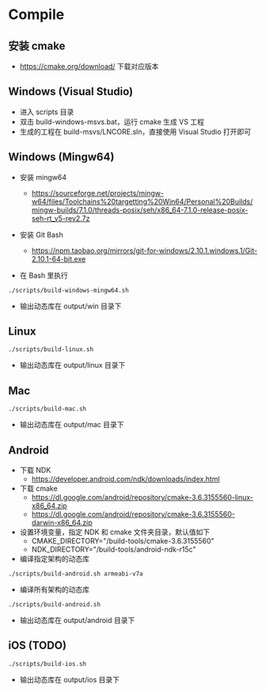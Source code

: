 # Compile

## 安装 cmake

- https://cmake.org/download/ 下载对应版本

## Windows (Visual Studio)

- 进入 scripts 目录
- 双击  build-windows-msvs.bat，运行 cmake 生成 VS 工程
- 生成的工程在 build-msvs/LNCORE.sln，直接使用 Visual Studio 打开即可

## Windows (Mingw64)

- 安装 mingw64
    - https://sourceforge.net/projects/mingw-w64/files/Toolchains%20targetting%20Win64/Personal%20Builds/mingw-builds/7.1.0/threads-posix/seh/x86_64-7.1.0-release-posix-seh-rt_v5-rev2.7z

- 安装 Git Bash
    - https://npm.taobao.org/mirrors/git-for-windows/2.10.1.windows.1/Git-2.10.1-64-bit.exe    

- 在 Bash 里执行

```
./scripts/build-windows-mingw64.sh
```

- 输出动态库在 output/win 目录下

## Linux

```
./scripts/build-linux.sh
```

- 输出动态库在 output/linux 目录下

## Mac

```
./scripts/build-mac.sh
```

- 输出动态库在 output/mac 目录下

## Android

- 下载 NDK
    - https://developer.android.com/ndk/downloads/index.html 
- 下载 cmake
    - https://dl.google.com/android/repository/cmake-3.6.3155560-linux-x86_64.zip
    - https://dl.google.com/android/repository/cmake-3.6.3155560-darwin-x86_64.zip
- 设置环境变量，指定 NDK 和 cmake 文件夹目录，默认值如下
    - CMAKE_DIRECTORY="/build-tools/cmake-3.6.3155560"
    - NDK_DIRECTORY="/build-tools/android-ndk-r15c"
- 编译指定架构的动态库

```
./scripts/build-android.sh armeabi-v7a
```

- 编译所有架构的动态库

```
./scripts/build-android.sh
```

- 输出动态库在 output/android 目录下

## iOS (TODO)

```
./scripts/build-ios.sh
```

- 输出动态库在 output/ios 目录下

